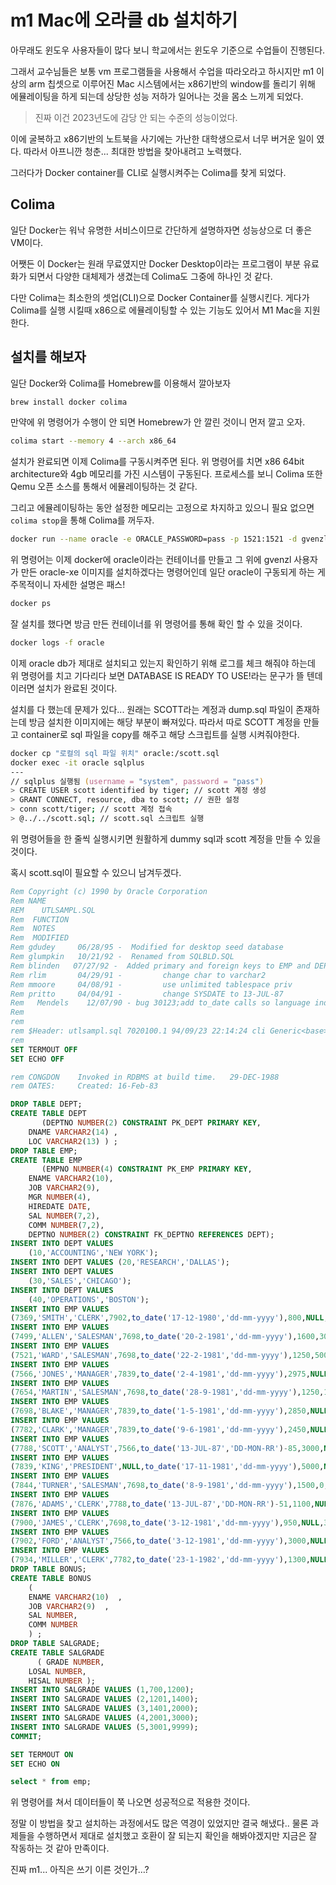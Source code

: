 # m1 Mac에 오라클 db 설치하기

아무래도 윈도우 사용자들이 많다 보니 학교에서는 윈도우 기준으로 수업들이 진행된다.

그래서 교수님들은 보통 vm 프로그램들을 사용해서 수업을 따라오라고 하시지만 m1 이상의 arm 칩셋으로 이루어진 Mac 시스템에서는 x86기반의 window를 돌리기 위해 에뮬레이팅을 하게 되는데 상당한 성능 저하가 일어나는 것을 몸소 느끼게 되었다.

> 진짜 이건 2023년도에 감당 안 되는 수준의 성능이었다.

이에 굴복하고 x86기반의 노트북을 사기에는 가난한 대학생으로서 너무 버거운 일이
였다. 따라서 아프니깐 청춘... 최대한 방법을 찾아내려고 노력했다.
 
그러다가 Docker container를 CLI로 실행시켜주는 Colima를 찾게 되었다.

## Colima

일단 Docker는 워낙 유명한 서비스이므로 간단하게 설명하자면 성능상으로 더 좋은 VM이다.

어쨋든 이 Docker는 원래 무료였지만 Docker Desktop이라는 프로그램이 부분 유료화가 되면서 다양한 대체제가 생겼는데 Colima도 그중에 하나인 것 같다.

다만 Colima는 최소한의 셋업(CLI)으로 Docker Container를 실행시킨다. 게다가 Colima를 실행 시킬때 x86으로 에뮬레이팅할 수 있는 기능도 있어서 M1 Mac을 지원한다.

## 설치를 해보자

일단 Docker와 Colima를 Homebrew를 이용해서 깔아보자

``` zsh
brew install docker colima
```

만약에 위 명령어가 수행이 안 되면 Homebrew가 안 깔린 것이니 먼저 깔고 오자.

``` zsh
colima start --memory 4 --arch x86_64
```

설치가 완료되면 이제 Colima를 구동시켜주면 된다. 위 명령어를 치면 x86 64bit architecture와 4gb 메모리를 가진 시스템이 구동된다. 프로세스를 보니 Colima 또한 Qemu 오픈 소스를 통해서 에뮬레이팅하는 것 같다.

그리고 에뮬레이팅하는 동안 설정한 메모리는 고정으로 차지하고 있으니 필요 없으면 `colima stop`을 통해 Colima를 꺼두자.

``` zsh
docker run --name oracle -e ORACLE_PASSWORD=pass -p 1521:1521 -d gvenzl/oracle-xe
```

위 명령어는 이제 docker에 oracle이라는 컨테이너를 만들고 그 위에 gvenzl 사용자가 만든 oracle-xe 이미지를 설치하겠다는 명령어인데 일단 oracle이 구동되게 하는 게 주목적이니 자세한 설명은 패스!

``` zsh
docker ps
```

잘 설치를 했다면 방금 만든 컨테이너를 위 명령어를 통해 확인 할 수 있을 것이다.

``` zsh
docker logs -f oracle
```

이제 oracle db가 제대로 설치되고 있는지 확인하기 위해 로그를 체크 해줘야 하는데 위 명령어를 치고 기다리다 보면 DATABASE IS READY TO USE!라는 문구가 뜰 텐데 이러면 설치가 완료된 것이다.

설치를 다 했는데 문제가 있다... 원래는 SCOTT라는 계정과 dump.sql 파일이 존재하는데 방금 설치한 이미지에는 해당 부분이 빠져있다. 따라서 따로 SCOTT 계정을 만들고 container로 sql 파일을 copy를 해주고 해당 스크립트를 실행 시켜줘야한다.

``` zsh
docker cp "로컬의 sql 파일 위치" oracle:/scott.sql
docker exec -it oracle sqlplus
---
// sqlplus 실행됨 (username = "system", password = "pass")
> CREATE USER scott identified by tiger; // scott 계정 생성
> GRANT CONNECT, resource, dba to scott; // 권한 설정
> conn scott/tiger; // scott 계정 접속
> @../../scott.sql; // scott.sql 스크립트 실행
```

위 명령어들을 한 줄씩 실행시키면 원활하게 dummy sql과 scott 계정을 만들 수 있을 것이다.

혹시 scott.sql이 필요할 수 있으니 남겨두겠다.

``` sql
Rem Copyright (c) 1990 by Oracle Corporation
Rem NAME
REM    UTLSAMPL.SQL
Rem  FUNCTION
Rem  NOTES
Rem  MODIFIED
Rem	gdudey	   06/28/95 -  Modified for desktop seed database
Rem	glumpkin   10/21/92 -  Renamed from SQLBLD.SQL
Rem	blinden   07/27/92 -  Added primary and foreign keys to EMP and DEPT
Rem	rlim	   04/29/91 -	      change char to varchar2
Rem	mmoore	   04/08/91 -	      use unlimited tablespace priv
Rem	pritto	   04/04/91 -	      change SYSDATE to 13-JUL-87
Rem   Mendels	 12/07/90 - bug 30123;add to_date calls so language independent
Rem
rem
rem $Header: utlsampl.sql 7020100.1 94/09/23 22:14:24 cli Generic<base> $ sqlbld.sql
rem
SET TERMOUT OFF
SET ECHO OFF

rem CONGDON    Invoked in RDBMS at build time.	 29-DEC-1988
rem OATES:     Created: 16-Feb-83

DROP TABLE DEPT;
CREATE TABLE DEPT
       (DEPTNO NUMBER(2) CONSTRAINT PK_DEPT PRIMARY KEY,
	DNAME VARCHAR2(14) ,
	LOC VARCHAR2(13) ) ;
DROP TABLE EMP;
CREATE TABLE EMP
       (EMPNO NUMBER(4) CONSTRAINT PK_EMP PRIMARY KEY,
	ENAME VARCHAR2(10),
	JOB VARCHAR2(9),
	MGR NUMBER(4),
	HIREDATE DATE,
	SAL NUMBER(7,2),
	COMM NUMBER(7,2),
	DEPTNO NUMBER(2) CONSTRAINT FK_DEPTNO REFERENCES DEPT);
INSERT INTO DEPT VALUES
	(10,'ACCOUNTING','NEW YORK');
INSERT INTO DEPT VALUES (20,'RESEARCH','DALLAS');
INSERT INTO DEPT VALUES
	(30,'SALES','CHICAGO');
INSERT INTO DEPT VALUES
	(40,'OPERATIONS','BOSTON');
INSERT INTO EMP VALUES
(7369,'SMITH','CLERK',7902,to_date('17-12-1980','dd-mm-yyyy'),800,NULL,20);
INSERT INTO EMP VALUES
(7499,'ALLEN','SALESMAN',7698,to_date('20-2-1981','dd-mm-yyyy'),1600,300,30);
INSERT INTO EMP VALUES
(7521,'WARD','SALESMAN',7698,to_date('22-2-1981','dd-mm-yyyy'),1250,500,30);
INSERT INTO EMP VALUES
(7566,'JONES','MANAGER',7839,to_date('2-4-1981','dd-mm-yyyy'),2975,NULL,20);
INSERT INTO EMP VALUES
(7654,'MARTIN','SALESMAN',7698,to_date('28-9-1981','dd-mm-yyyy'),1250,1400,30);
INSERT INTO EMP VALUES
(7698,'BLAKE','MANAGER',7839,to_date('1-5-1981','dd-mm-yyyy'),2850,NULL,30);
INSERT INTO EMP VALUES
(7782,'CLARK','MANAGER',7839,to_date('9-6-1981','dd-mm-yyyy'),2450,NULL,10);
INSERT INTO EMP VALUES
(7788,'SCOTT','ANALYST',7566,to_date('13-JUL-87','DD-MON-RR')-85,3000,NULL,20);
INSERT INTO EMP VALUES
(7839,'KING','PRESIDENT',NULL,to_date('17-11-1981','dd-mm-yyyy'),5000,NULL,10);
INSERT INTO EMP VALUES
(7844,'TURNER','SALESMAN',7698,to_date('8-9-1981','dd-mm-yyyy'),1500,0,30);
INSERT INTO EMP VALUES
(7876,'ADAMS','CLERK',7788,to_date('13-JUL-87','DD-MON-RR')-51,1100,NULL,20);
INSERT INTO EMP VALUES
(7900,'JAMES','CLERK',7698,to_date('3-12-1981','dd-mm-yyyy'),950,NULL,30);
INSERT INTO EMP VALUES
(7902,'FORD','ANALYST',7566,to_date('3-12-1981','dd-mm-yyyy'),3000,NULL,20);
INSERT INTO EMP VALUES
(7934,'MILLER','CLERK',7782,to_date('23-1-1982','dd-mm-yyyy'),1300,NULL,10);
DROP TABLE BONUS;
CREATE TABLE BONUS
	(
	ENAME VARCHAR2(10)	,
	JOB VARCHAR2(9)  ,
	SAL NUMBER,
	COMM NUMBER
	) ;
DROP TABLE SALGRADE;
CREATE TABLE SALGRADE
      ( GRADE NUMBER,
	LOSAL NUMBER,
	HISAL NUMBER );
INSERT INTO SALGRADE VALUES (1,700,1200);
INSERT INTO SALGRADE VALUES (2,1201,1400);
INSERT INTO SALGRADE VALUES (3,1401,2000);
INSERT INTO SALGRADE VALUES (4,2001,3000);
INSERT INTO SALGRADE VALUES (5,3001,9999);
COMMIT;

SET TERMOUT ON
SET ECHO ON
```

``` sql
select * from emp;
```

위 명령어를 쳐서 데이터들이 쭉 나오면 성공적으로 적용한 것이다.

정말 이 방법을 찾고 설치하는 과정에서도 많은 역경이 있었지만 결국 해냈다.. 물론 과제들을 수행하면서 제대로 설치했고 호환이 잘 되는지 확인을 해봐야겠지만 지금은 잘 작동하는 것 같아 만족이다.

진짜 m1... 아직은 쓰기 이른 것인가…?
